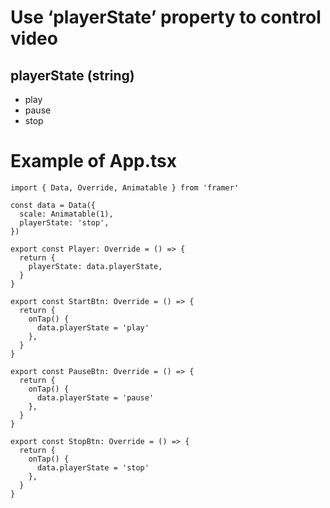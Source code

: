 # Use ‘playerState’ property to control video

## playerState (string)
- play
- pause
- stop

# Example of App.tsx
```
import { Data, Override, Animatable } from 'framer'

const data = Data({
  scale: Animatable(1),
  playerState: 'stop',
})

export const Player: Override = () => {
  return {
    playerState: data.playerState,
  }
}

export const StartBtn: Override = () => {
  return {
    onTap() {
      data.playerState = 'play'
    },
  }
}

export const PauseBtn: Override = () => {
  return {
    onTap() {
      data.playerState = 'pause'
    },
  }
}

export const StopBtn: Override = () => {
  return {
    onTap() {
      data.playerState = 'stop'
    },
  }
}

```